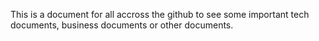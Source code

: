 This is a document for all accross the github to see some important tech documents, business documents or other documents.
